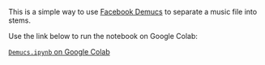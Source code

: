 This is a simple way to use [Facebook Demucs](https://github.com/facebookresearch/demucs) to separate a music file into stems.

Use the link below to run the notebook on Google Colab:

[`Demucs.ipynb` on Google Colab](https://colab.research.google.com/github/mikeoliphant/demucs-colab/blob/main/Demucs.ipynb)

